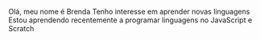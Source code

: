 Olá, meu nome é Brenda
Tenho interesse em aprender novas linguagens
Estou aprendendo recentemente a programar linguagens no JavaScript e Scratch

